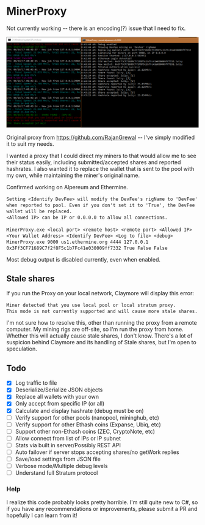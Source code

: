# MinerProxy

Not currently working -- there is an encoding(?) issue that I need to fix.

![Screenshot](Screens/Screen.PNG)

Original proxy from https://github.com/RajanGrewal -- I've simply modified it to suit my needs.

I wanted a proxy that I could direct my miners to that would allow me to see their status easily, including submitted/accepted shares and reported hashrates.
I also wanted it to replace the wallet that is sent to the pool with my own, while maintaining the miner's original name.

Confirmed working on Alpereum and Ethermine.

    Setting <Identify DevFee> will modify the DevFee's rigName to 'DevFee' when reported to pool. Even if you don't set it to 'True', the DevFee wallet will be replaced.
    <Allowed IP> can be IP or 0.0.0.0 to allow all connections.
    
    MinerProxy.exe <local port> <remote host> <remote port> <Allowed IP> <Your Wallet Address> <Identify DevFee> <Log to file> <debug>
    MinerProxy.exe 9000 us1.ethermine.org 4444 127.0.0.1 0x3Ff3CF71689C7f2f8F5c1b7Fc41e030009ff7332 True False False

Most debug output is disabled currently, even when enabled.

## Stale shares
If you run the Proxy on your local network, Claymore will display this error:

    Miner detected that you use local pool or local stratum proxy.
    This mode is not currently supported and will cause more stale shares.

I'm not sure how to resolve this, other than running the proxy from a remote computer.
My mining rigs are off-site, so I'm run the proxy from home.
Whether this will actually cause stale shares, I don't know. There's a lot of suspicion behind Claymore and its handling of Stale shares, but I'm open to speculation.

## Todo
- [x] Log traffic to file
- [x] Deserialize/Serialize JSON objects
- [x] Replace all wallets with your own
- [x] Only accept from specific IP (or all)
- [x] Calculate and display hashrate (debug must be on)
- [ ] Verify support for other pools (nanopool, mininghub, etc)
- [ ] Verify support for other Ethash coins (Expanse, Ubiq, etc)
- [ ] Support other non-Ethash coins (ZEC, CryptoNote, etc)
- [ ] Allow connect from list of IPs or IP subnet
- [ ] Stats via built in server/Possibly REST API
- [ ] Auto failover if server stops accepting shares/no getWork replies
- [ ] Save/load settings from JSON file
- [ ] Verbose mode/Multiple debug levels
- [ ] Understand full Stratum protocol

### Help
I realize this code probably looks pretty horrible. I'm still quite new to C#, so if you have any recommendations or improvements, please submit a PR and hopefully I can learn from it!

